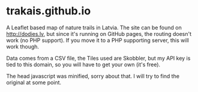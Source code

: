 trakais.github.io
=================

A Leaflet based map of nature trails in Latvia. The site can be found on http://dodies.lv, but since it's running on GitHub pages, the routing doesn't work (no PHP support). If you move it to a PHP supporting server, this will work though. 

Data comes from a CSV file, the Tiles used are Skobbler, but my API key is tied to this domain, so you will have to get your own (it's free). 

The head javascript was minified, sorry about that. I will try to find the original at some point. 